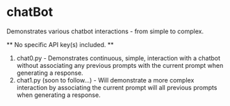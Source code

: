 # chatBot
Demonstrates various chatbot interactions - from simple to complex.

** No specific API key(s) included. **

1. chat0.py - Demonstrates continuous, simple, interaction with a chatbot without associating any previous prompts with the current prompt when generating a response.
2. chat1.py (soon to follow...) - Will demonstrate a more complex interaction by associating the current prompt will all previous prompts when generating a response.
